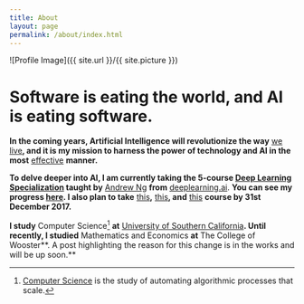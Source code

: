```yaml
---
title: About
layout: page
permalink: /about/index.html
---
```

![Profile Image]({{ site.url }}/{{ site.picture }})


Software is eating the world, and AI is eating software.
========

 
**In the coming years, Artificial Intelligence will revolutionize the way** [we](https://cltc.berkeley.edu/scenario/scenario-two/) [live](https://cltc.berkeley.edu/scenario/scenario-four/)**, and it is my mission to harness the power of technology and AI in the most** [effective](https://www.effectivealtruism.org/articles/introduction-to-effective-altruism/) **manner.**

**To delve deeper into AI, I am currently taking the 5-course [Deep Learning Specialization](https://www.coursera.org/specializations/deep-learning) taught by** [Andrew Ng](https://www.facebook.com/andrew.ng.96) **from** [deeplearning.ai](https://www.deeplearning.ai). **You can see my progress [here](https://www.coursera.org/account/accomplishments/records/Z9EZA5YEGY7H). I also plan to take** [this](http://course.fast.ai)**,** [this](http://cs231n.stanford.edu)**, and** [this](http://web.stanford.edu/class/cs224n/) **course by 31st December 2017.**

**I study** Computer Science[^cs] **at** [University of Southern California](https://www.usc.edu)**. Until recently, I studied** Mathematics and Economics **at** The College of Wooster**. A post highlighting the reason for this change is in the works and will be up soon.**

  [^cs]: [Computer Science](https://en.wikipedia.org/wiki/Computer_science) is the study of automating algorithmic processes that scale.

<!-- 


	<p>Lorem ipsum dolor sit amet, consectetur adipisicing elit, sed do eiusmod 
tempor incididunt ut labore et dolore magna aliqua. Ut enim ad minim veniam,
quis nostrud exercitation ullamco laboris nisi ut aliquip ex ea commodo
consequat. Duis aute irure dolor in reprehenderit in voluptate velit esse
cillum dolore eu fugiat nulla pariatur. Excepteur sint occaecat cupidatat non
proident, sunt in culpa qui officia deserunt mollit anim id est laborum.</p>
 

<h2>Skills</h2>

<ul class="skill-list">
	<li>HTML - Jade - Haml - Erb</li>
	<li>Responsive (Mobile First)</li>
	<li>CSS (Stylus, Sass, Less)</li>
	<li>Css Frameworks (Bootstrap, Foundation)</li>
	<li>Javascript (Design Patterns, Testes)</li>
	<li>NodeJS</li>
	<li>AngularJS - ReactJS</li>
	<li>Grunt - Gulp - Yeoman</li>
	<li>Git</li>
	<li>PHP</li>
	<li>Python</li>
	<li>MySQL - MongoDB</li>
	<li>Scrum and Kanban</li>
	<li>TDD e Continuous Integration</li>
</ul>

<h2>Projects</h2>

<ul>
	<li><a href="https://github.com/">StockSense</a></li>
	<li><a href="https://github.com/">Ipsum Dolor</a></li>
	<li><a href="https://github.com/">Dolor Lorem</a></li>
</ul>


 -->
